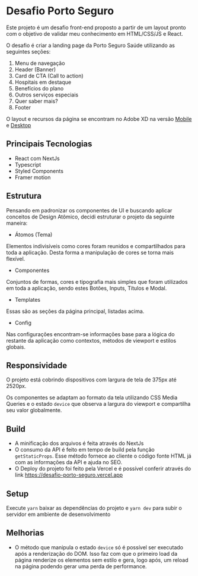 # Desafio Porto Seguro

Este projeto é um desafio front-end proposto a partir de um layout pronto com o objetivo de validar meu conhecimento em HTML/CSS/JS e React.

O desafio é criar a landing page da Porto Seguro Saúde utilizando as seguintes seções:

1. Menu de navegação
2. Header (Banner)
3. Card de CTA (Call to action)
4. Hospitais em destaque
5. Benefícios do plano
6. Outros serviços especiais
7. Quer saber mais?
8. Footer

O layout e recursos da página se encontram no Adobe XD na versão [Mobile](https://xd.adobe.com/view/8689962a-4147-4b41-a1c4-9034efe38733-d3da/specs/) e [Desktop](https://xd.adobe.com/view/7f2f54c9-182a-4144-8da1-8d4d92d65596-2a7c/specs/)


## Principais Tecnologias

- React com NextJs
- Typescript
- Styled Components
- Framer motion

## Estrutura

Pensando em padronizar os componentes de UI e buscando aplicar conceitos de Design Atômico, decidi estruturar o projeto da seguinte maneira:

- Átomos (Tema)

Elementos indivisíveis como cores foram reunidos e compartilhados para toda a aplicação. Desta forma a manipulação de cores se torna mais flexível.
- Componentes

Conjuntos de formas, cores e tipografia mais simples que foram utilizados em toda a aplicação, sendo estes Botões, Inputs, Títulos e Modal.
- Templates

Essas são as seções da página principal, listadas acima.
- Config

Nas configurações encontram-se informações base para a lógica do restante da aplicação como contextos, métodos de viewport e estilos globais.

## Responsividade

O projeto está cobrindo dispositivos com largura de tela de 375px até 2520px.

Os componentes se adaptam ao formato da tela utilizando CSS Media Queries e o estado `device` que observa a largura do viewport e compartilha seu valor globalmente.

## Build

- A minificação dos arquivos é feita através do NextJs
- O consumo da API é feito em tempo de build pela função `getStaticProps`. Esse método fornece ao cliente o código fonte HTML já com as informações da API e ajuda no SEO.
- O Deploy do projeto foi feito pela Vercel e é possível conferir através do link https://desafio-porto-seguro.vercel.app

## Setup

Execute `yarn` baixar as dependências do projeto e `yarn dev` para subir o servidor em ambiente de desenvolvimento

## Melhorias

- O método que manipula o estado `device` só é possível ser executado após a renderização do DOM. Isso faz com que o primeiro load da página renderize os elementos sem estilo e gera, logo após, um reload na página podendo gerar uma perda de performance.